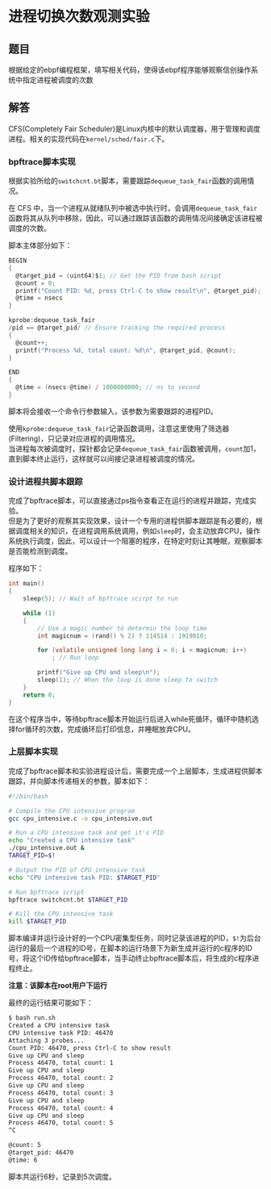 # 进程切换次数观测实验

## 题目

根据给定的ebpf编程框架，填写相关代码，使得该ebpf程序能够观察信创操作系统中指定进程被调度的次数

## 解答

CFS(Completely Fair Scheduler)是Linux内核中的默认调度器，用于管理和调度进程。相关的实现代码在`kernel/sched/fair.c`下。

### bpftrace脚本实现

根据实验所给的`switchcnt.bt`脚本，需要跟踪`dequeue_task_fair`函数的调用情况。 

在 CFS 中，当一个进程从就绪队列中被选中执行时，会调用`dequeue_task_fair`函数将其从队列中移除，因此，可以通过跟踪该函数的调用情况间接确定该进程被调度的次数。

脚本主体部分如下：
```d
BEGIN
{
  @target_pid = (uint64)$1; // Get the PID from bash script
  @count = 0;
  printf("Count PID: %d, press Ctrl-C to show result\n", @target_pid);
  @time = nsecs
}

kprobe:dequeue_task_fair
/pid == @target_pid/ // Ensure tracking the required process
{
  @count++;
  printf("Process %d, total count: %d\n", @target_pid, @count);
}

END
{
  @time = (nsecs-@time) / 1000000000; // ns to second
}
```
脚本将会接收一个命令行参数输入，该参数为需要跟踪的进程PID。

使用`kprobe:dequeue_task_fair`记录函数调用，注意这里使用了筛选器(Filtering)，只记录对应进程的调用情况。  
当进程每次被调度时，探针都会记录`dequeue_task_fair`函数被调用，`count`加1，直到脚本终止运行，这样就可以间接记录进程被调度的情况。

### 设计进程共脚本跟踪

完成了bpftrace脚本，可以直接通过ps指令查看正在运行的进程并跟踪，完成实验。   
但是为了更好的观察其实现效果，设计一个专用的进程供脚本跟踪是有必要的，根据调度相关的知识，在进程调用系统调用，例如`sleep`时，会主动放弃CPU，操作系统执行调度，因此，可以设计一个阻塞的程序，在特定时刻让其睡眠，观察脚本是否能检测到调度。

程序如下：
```c
int main()
{
    sleep(5); // Wait of bpftrace scirpt to run

    while (1)
    {
        // Use a magic number to determin the loop time
        int magicnum = (rand() % 2) ? 114514 : 1919810;

        for (volatile unsigned long long i = 0; i < magicnum; i++)
            ; // Run loop

        printf("Give up CPU and sleep\n");
        sleep(1); // When the loop is done sleep to switch
    }
    return 0;
}
```
在这个程序当中，等待bpftrace脚本开始运行后进入while死循环，循环中随机选择for循环的次数，完成循环后打印信息，并睡眠放弃CPU。

### 上层脚本实现

完成了bpftrace脚本和实验进程设计后，需要完成一个上层脚本，生成进程供脚本跟踪，并向脚本传递相关的参数，脚本如下：

```bash
#!/bin/bash

# Compile the CPU intensive program
gcc cpu_intensive.c -o cpu_intensive.out

# Run a CPU intensive task and get it's PID
echo "Created a CPU intensive task"
./cpu_intensive.out &
TARGET_PID=$!

# Output the PID of CPU intensive task
echo "CPU intensive task PID: $TARGET_PID"

# Run bpftrace script
bpftrace switchcnt.bt $TARGET_PID

# Kill the CPU intensive task
kill $TARGET_PID
```

脚本编译并运行设计好的一个CPU密集型任务，同时记录该进程的PID，`$!`为后台运行的最后一个进程的ID号，在脚本的运行场景下为新生成并运行的c程序的ID号，将这个ID传给bpftrace脚本，当手动终止bpftrace脚本后，将生成的c程序进程终止。

**注意：该脚本在root用户下运行**

最终的运行结果可能如下：
```bash
$ bash run.sh
Created a CPU intensive task
CPU intensive task PID: 46470
Attaching 3 probes...
Count PID: 46470, press Ctrl-C to show result
Give up CPU and sleep
Process 46470, total count: 1
Give up CPU and sleep
Process 46470, total count: 2
Give up CPU and sleep
Process 46470, total count: 3
Give up CPU and sleep
Process 46470, total count: 4
Give up CPU and sleep
Process 46470, total count: 5
^C

@count: 5
@target_pid: 46470
@time: 6
```
脚本共运行6秒，记录到5次调度。